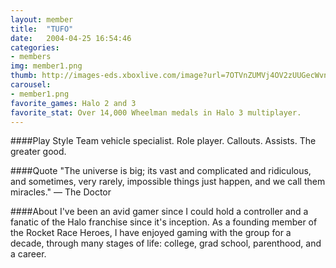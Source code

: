 ```yaml
---
layout: member
title:  "TUFO"
date:   2004-04-25 16:54:46
categories:
- members
img: member1.png
thumb: http://images-eds.xboxlive.com/image?url=7OTVnZUMVj4OV2zUUGecWvn3U00nQQLfK7_kwpANoggpcUKgRISpYOj7raadbgY1hq2Jg6VM8m0DnBQyPZrt4GcYz.C_mTOWdz7mOUSXOXD8M4WM4kz8.auZER85GddjG7OFaEZroSAyVXvsshUWvw--&format=png&h=640&w=640
carousel:
- member1.png
favorite_games: Halo 2 and 3
favorite_stat: Over 14,000 Wheelman medals in Halo 3 multiplayer.
---
```

####Play Style
Team vehicle specialist. Role player. Callouts. Assists. The greater good.

####Quote
"The universe is big; its vast and complicated and ridiculous, and sometimes, very rarely, impossible things just happen, and we call them miracles." &mdash; The Doctor

####About
I've been an avid gamer since I could hold a controller and a fanatic of the Halo franchise since it's inception. As a founding member of the Rocket Race Heroes, I have enjoyed gaming with the group for a decade, through many stages of life: college, grad school, parenthood, and a career.
